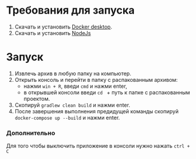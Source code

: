 # Требования для запуска
1. Скачать и установить [Docker desktop](https://www.docker.com/products/docker-desktop).
2. Скачать и установить [NodeJs](https://nodejs.org/ru/)
# Запуск
1. Извлечь архив в любую папку на компьютер.
2. Открыть консоль и перейти в папку с распакованным архивом:
    - нажми `win + R`, введи `cmd` и нажми enter,
    - в открывшей консоли введи `cd ` + путь к папке с распакованным проектом.
3. Скопируй `gradlew clean build` и нажми enter.
4. После завершения выполнения предидущей команды скопируй `docker-compose up --build` и нажми enter.

### Дополнительно
Для того чтобы выключить приложение в консоли нужно нажать `ctrl + C`